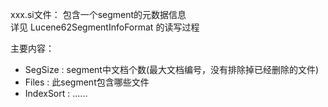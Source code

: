 xxx.si文件： 包含一个segment的元数据信息  
详见 Lucene62SegmentInfoFormat 的读写过程  

主要内容：   
- SegSize : segment中文档个数(最大文档编号，没有排除掉已经删除的文件)
- Files : 此segment包含哪些文件
- IndexSort : ......

